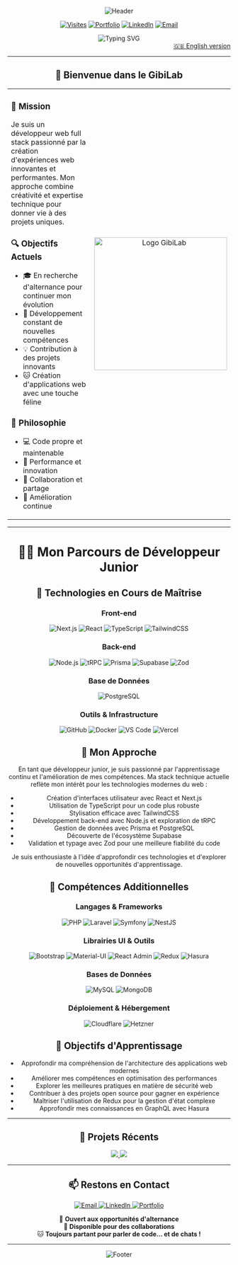 <div align="center">

![Header](https://capsule-render.vercel.app/api?type=waving&color=0:FF9843,50:FFA726,100:FF9843&height=300&section=header&text=Bienvenue%20dans%20mon%20Lab&fontSize=50&fontColor=ffffff&animation=fadeIn&fontAlignY=35&desc=Anthony%20Gibilaro%20%7C%20Développeur%20Full%20Stack&descAlignY=55&descSize=20)

<div>

[![Visites](https://komarev.com/ghpvc/?username=AnthonyGibilaro&color=FF9843&style=for-the-badge&label=VISITEURS)](https://github.com/AnthonyGibilaro)
[![Portfolio](https://img.shields.io/badge/Portfolio-GIBILAB-FF9843?style=for-the-badge&logo=data:image/svg+xml;base64,PHN2ZyB4bWxucz0iaHR0cDovL3d3dy53My5vcmcvMjAwMC9zdmciIHdpZHRoPSIyNCIgaGVpZ2h0PSIyNCIgdmlld0JveD0iMCAwIDI0IDI0IiBmaWxsPSJub25lIiBzdHJva2U9IiNmZmZmZmYiIHN0cm9rZS13aWR0aD0iMiIgc3Ryb2tlLWxpbmVjYXA9InJvdW5kIiBzdHJva2UtbGluZWpvaW49InJvdW5kIj48cGF0aCBkPSJNMTIgMkwyIDdsMTAgNSAxMC01LTEwLTV6Ii8+PHBhdGggZD0iTTIgMTdsMTAgNSAxMC01Ii8+PHBhdGggZD0iTTIgMTJsMTAgNSAxMC01Ii8+PC9zdmc+)](https://www.gibilab.com)
[![LinkedIn](https://img.shields.io/badge/LinkedIn-CONNECTER-0077B5?style=for-the-badge&logo=linkedin&logoColor=white)](https://www.linkedin.com/in/anthony-gibilaro/)
[![Email](https://img.shields.io/badge/Email-CONTACT-FF9843?style=for-the-badge&logo=gmail&logoColor=white)](mailto:contact@gibilab.com)

</div>

<img src="https://readme-typing-svg.herokuapp.com?font=Fira+Code&size=22&duration=3000&pause=1000&color=FF9843&center=true&vCenter=true&width=600&lines=Développeur+Full+Stack+Passionné;Next.js+%26+TypeScript;À+la+recherche+d'une+alternance;Créateur+du+GibiLab+🐱" alt="Typing SVG" />

<div align="right">
  <a href="README_EN.md">🇬🇧 English version</a>
</div>

</div>

---

<div align="center">

## 🧪 **Bienvenue dans le GibiLab** 

<table>
<tr>
<td width="60%">

### 🎯 **Mission**
Je suis un développeur web full stack passionné par la création d'expériences web innovantes et performantes. Mon approche combine créativité et expertise technique pour donner vie à des projets uniques.

### 🔍 **Objectifs Actuels**
- 🎓 En recherche d'alternance pour continuer mon évolution
- 🌱 Développement constant de nouvelles compétences
- 💡 Contribution à des projets innovants
- 🐱 Création d'applications web avec une touche féline

### 🎨 **Philosophie**
- 💻 Code propre et maintenable
- 🚀 Performance et innovation
- 🤝 Collaboration et partage
- 🌟 Amélioration continue

</td>
<td width="40%">

<div align="center">
<img src="https://raw.githubusercontent.com/AnthonyGibilaro/AnthonyGibilaro/main/assets/logogibilabmoove.gif" width="300" alt="Logo GibiLab" />
</div>

</td>
</tr>
</table>

</div>

---

<div align="center">

# 👨‍💻 Mon Parcours de Développeur Junior

## 🌱 Technologies en Cours de Maîtrise

### Front-end
![Next.js](https://img.shields.io/badge/Next.js-000000?style=for-the-badge&logo=next.js&logoColor=white)
![React](https://img.shields.io/badge/React-20232A?style=for-the-badge&logo=react&logoColor=61DAFB)
![TypeScript](https://img.shields.io/badge/TypeScript-007ACC?style=for-the-badge&logo=typescript&logoColor=white)
![TailwindCSS](https://img.shields.io/badge/TailwindCSS-38B2AC?style=for-the-badge&logo=tailwind-css&logoColor=white)

### Back-end
![Node.js](https://img.shields.io/badge/Node.js-339933?style=for-the-badge&logo=node.js&logoColor=white)
![tRPC](https://img.shields.io/badge/tRPC-2596BE?style=for-the-badge&logo=trpc&logoColor=white)
![Prisma](https://img.shields.io/badge/Prisma-2D3748?style=for-the-badge&logo=prisma&logoColor=white)
![Supabase](https://img.shields.io/badge/Supabase-3ECF8E?style=for-the-badge&logo=supabase&logoColor=white)
![Zod](https://img.shields.io/badge/Zod-3E67B1?style=for-the-badge&logo=zod&logoColor=white)

### Base de Données
![PostgreSQL](https://img.shields.io/badge/PostgreSQL-316192?style=for-the-badge&logo=postgresql&logoColor=white)

### Outils & Infrastructure
![GitHub](https://img.shields.io/badge/GitHub-181717?style=for-the-badge&logo=github&logoColor=white)
![Docker](https://img.shields.io/badge/Docker-2496ED?style=for-the-badge&logo=docker&logoColor=white)
![VS Code](https://img.shields.io/badge/VS_Code-007ACC?style=for-the-badge&logo=visual-studio-code&logoColor=white)
![Vercel](https://img.shields.io/badge/Vercel-000000?style=for-the-badge&logo=vercel&logoColor=white)

## 🚀 Mon Approche

En tant que développeur junior, je suis passionné par l'apprentissage continu et l'amélioration de mes compétences. Ma stack technique actuelle reflète mon intérêt pour les technologies modernes du web :

- Création d'interfaces utilisateur avec React et Next.js
- Utilisation de TypeScript pour un code plus robuste
- Stylisation efficace avec TailwindCSS
- Développement back-end avec Node.js et exploration de tRPC
- Gestion de données avec Prisma et PostgreSQL
- Découverte de l'écosystème Supabase
- Validation et typage avec Zod pour une meilleure fiabilité du code

Je suis enthousiaste à l'idée d'approfondir ces technologies et d'explorer de nouvelles opportunités d'apprentissage.

## 🌟 Compétences Additionnelles

### Langages & Frameworks
![PHP](https://img.shields.io/badge/PHP-777BB4?style=for-the-badge&logo=php&logoColor=white)
![Laravel](https://img.shields.io/badge/Laravel-FF2D20?style=for-the-badge&logo=laravel&logoColor=white)
![Symfony](https://img.shields.io/badge/Symfony-000000?style=for-the-badge&logo=symfony&logoColor=white)
![NestJS](https://img.shields.io/badge/NestJS-E0234E?style=for-the-badge&logo=nestjs&logoColor=white)

### Librairies UI & Outils
![Bootstrap](https://img.shields.io/badge/Bootstrap-563D7C?style=for-the-badge&logo=bootstrap&logoColor=white)
![Material-UI](https://img.shields.io/badge/Material--UI-0081CB?style=for-the-badge&logo=material-ui&logoColor=white)
![React Admin](https://img.shields.io/badge/React_Admin-2196F3?style=for-the-badge&logo=react&logoColor=white)
![Redux](https://img.shields.io/badge/Redux-764ABC?style=for-the-badge&logo=redux&logoColor=white)
![Hasura](https://img.shields.io/badge/Hasura-1EB4D4?style=for-the-badge&logo=hasura&logoColor=white)

### Bases de Données
![MySQL](https://img.shields.io/badge/MySQL-4479A1?style=for-the-badge&logo=mysql&logoColor=white)
![MongoDB](https://img.shields.io/badge/MongoDB-47A248?style=for-the-badge&logo=mongodb&logoColor=white)

### Déploiement & Hébergement
![Cloudflare](https://img.shields.io/badge/Cloudflare-F38020?style=for-the-badge&logo=cloudflare&logoColor=white)
![Hetzner](https://img.shields.io/badge/Hetzner-D50C2D?style=for-the-badge&logo=hetzner&logoColor=white)

## 🌈 Objectifs d'Apprentissage

- Approfondir ma compréhension de l'architecture des applications web modernes
- Améliorer mes compétences en optimisation des performances
- Explorer les meilleures pratiques en matière de sécurité web
- Contribuer à des projets open source pour gagner en expérience
- Maîtriser l'utilisation de Redux pour la gestion d'état complexe
- Approfondir mes connaissances en GraphQL avec Hasura

---

<div align="center">

## 🎯 **Projets Récents**

<div align="center">

<a href="https://github.com/AnthonyGibilaro/E-commerce">
  <img src="https://github-readme-stats.vercel.app/api/pin/?username=AnthonyGibilaro&repo=E-commerce&theme=transparent&title_color=FF9843&icon_color=FF9843&text_color=ffffff&border_color=FF9843" />
</a>

<a href="https://github.com/AnthonyGibilaro/MyEvents">
  <img src="https://github-readme-stats.vercel.app/api/pin/?username=AnthonyGibilaro&repo=MyEvents&theme=transparent&title_color=FF9843&icon_color=FF9843&text_color=ffffff&border_color=FF9843" />
</a>

</div>

---

<div align="center">

## 📫 **Restons en Contact**

<div align="center">

<a href="mailto:contact@gibilab.com">
  <img src="https://img.shields.io/badge/Email-FF9843?style=for-the-badge&logo=gmail&logoColor=white" alt="Email" />
</a>
<a href="https://www.linkedin.com/in/anthony-gibilaro/">
  <img src="https://img.shields.io/badge/LinkedIn-0077B5?style=for-the-badge&logo=linkedin&logoColor=white" alt="LinkedIn" />
</a>
<a href="https://www.gibilab.com">
  <img src="https://img.shields.io/badge/Portfolio-FF9843?style=for-the-badge&logo=safari&logoColor=white" alt="Portfolio" />
</a>

💼 **Ouvert aux opportunités d'alternance**  
🤝 **Disponible pour des collaborations**  
🐱 **Toujours partant pour parler de code... et de chats !**

</div>

</div>

---

<div align="center">

![Footer](https://capsule-render.vercel.app/api?type=waving&color=0:FF9843,50:FFA726,100:FF9843&height=200&section=footer&text=Merci%20de%20votre%20visite%20!&fontSize=24&fontColor=ffffff&animation=fadeIn&fontAlignY=80)

</div>
